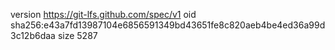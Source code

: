 version https://git-lfs.github.com/spec/v1
oid sha256:e43a7fd13987104e6856591349bd43651fe8c820aeb4be4ed36a99d3c12b6daa
size 5287
